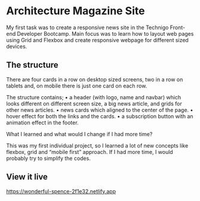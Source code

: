 # Architecture Magazine Site

My first task was to create a responsive news site in the Technigo Front-end Developer Bootcamp. Main focus was to learn how to layout web pages using Grid and Flexbox and create responsive webpage for different sized devices.

## The structure

There are four cards in a row on desktop sized screens, two in a row on tablets and, on mobile there is just one card on each row.

The structure contains; • a header (with logo, name and navbar) which looks different on different screen size, a big news article, and grids for other news articles. • news cards which aligned to the center of the page. • hover effect for both the links and the cards. • a subscription button with an animation effect in the footer.

What I learned and what would I change if I had more time?

This was my first individual project, so I learned a lot of new concepts like flexbox, grid and “mobile first” approach. If I had more time, I would probably try to simplify the codes.

## View it live

https://wonderful-spence-2f1e32.netlify.app